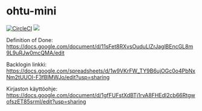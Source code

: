# ohtu-mini

[![CircleCI](https://circleci.com/gh/anketola/ohtu-mini.svg?style=svg)](https://circleci.com/gh/anketola/ohtu-mini) <a href="https://codeclimate.com/github/anketola/ohtu-mini/maintainability"><img src="https://api.codeclimate.com/v1/badges/a6cd6f8a68e13bb210ff/maintainability" /></a>


Definition of Done:
https://docs.google.com/document/d/11sFet8RXvsOuduLlZrJaglBEncGL8m9L9uRJw0mcQMA/edit

Backlogin linkki:
https://docs.google.com/spreadsheets/d/1w9VKrFW_TY9B6ujOGc0o4PbNxNm2tUUOI-F3fBlMWJo/edit?usp=sharing

Kirjaston käyttöohje:
https://docs.google.com/document/d/1gfFUFstXdBTj1rvA8FHEdI2cb66RtgwofszET85srmI/edit?usp=sharing

